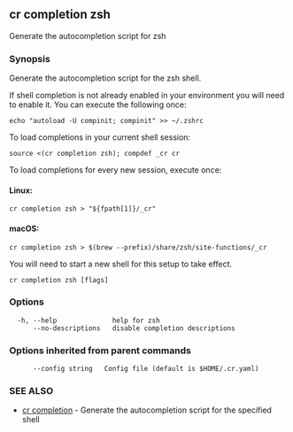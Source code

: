 ## cr completion zsh

Generate the autocompletion script for zsh

### Synopsis

Generate the autocompletion script for the zsh shell.

If shell completion is not already enabled in your environment you will need
to enable it.  You can execute the following once:

	echo "autoload -U compinit; compinit" >> ~/.zshrc

To load completions in your current shell session:

	source <(cr completion zsh); compdef _cr cr

To load completions for every new session, execute once:

#### Linux:

	cr completion zsh > "${fpath[1]}/_cr"

#### macOS:

	cr completion zsh > $(brew --prefix)/share/zsh/site-functions/_cr

You will need to start a new shell for this setup to take effect.


```
cr completion zsh [flags]
```

### Options

```
  -h, --help              help for zsh
      --no-descriptions   disable completion descriptions
```

### Options inherited from parent commands

```
      --config string   Config file (default is $HOME/.cr.yaml)
```

### SEE ALSO

* [cr completion](cr_completion.md)	 - Generate the autocompletion script for the specified shell

